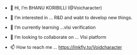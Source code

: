 - 👋 Hi, I’m BHANU KORIBILLI (@Voicharacter)
- 👀 I’m interested in ... R&D and wabt to develop new things.
- 🌱 I’m currently learning ...vlsi verification
- 💞️ I’m looking to collaborate on ... Vlsi platform

- 📫 How to reach me ...
https://linkfly.to/Voidcharacter

<!---
Voidcharacter/Voidcharacter is a ✨ special ✨ repository because its `README.md` (this file) appears on your GitHub profile.
You can click the Preview link to take a look at your changes.
--->
